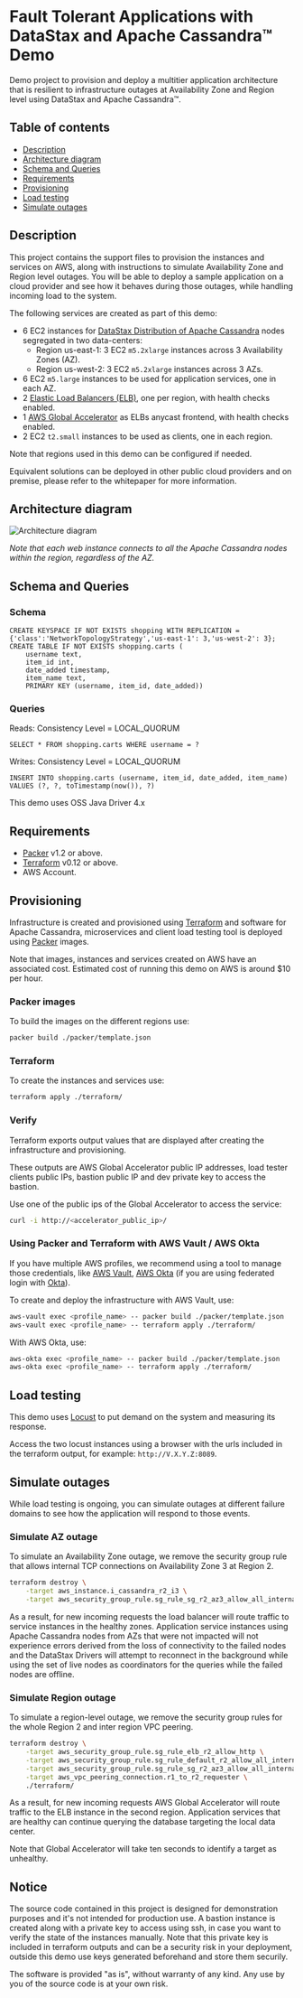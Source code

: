 # Fault Tolerant Applications with DataStax and Apache Cassandra™ Demo

Demo project to provision and deploy a multitier application architecture that is resilient to infrastructure outages
at Availability Zone and Region level using DataStax and Apache Cassandra™.

## Table of contents

- [Description](#description)
- [Architecture diagram](#architecture-diagram)
- [Schema and Queries](#schema-and-queries)
- [Requirements](#requirements)
- [Provisioning](#provisioning)
- [Load testing](#load-testing)
- [Simulate outages](#simulate-outages)

## Description

This project contains the support files to provision the instances and services on AWS, along with instructions to
simulate Availability Zone and Region level outages. You will be able to deploy a sample application on a cloud 
provider and see how it behaves during those outages, while handling incoming load to the system.

The following services are created as part of this demo:

- 6 EC2 instances for [DataStax Distribution of Apache Cassandra][ddac] nodes segregated in two data-centers:
    - Region us-east-1: 3 EC2 `m5.2xlarge` instances across 3 Availability Zones (AZ). 
    - Region us-west-2: 3 EC2 `m5.2xlarge` instances across 3 AZs.
- 6 EC2 `m5.large` instances to be used for application services, one in each AZ.
- 2 [Elastic Load Balancers (ELB)][elb], one per region, with health checks enabled.
- 1 [AWS Global Accelerator][gacc] as ELBs anycast frontend, with health checks enabled.
- 2 EC2 `t2.small` instances to be used as clients, one in each region. 

Note that regions used in this demo can be configured if needed.

Equivalent solutions can be deployed in other public cloud providers and on premise, please refer to the whitepaper 
for more information.

## Architecture diagram

![Architecture diagram](https://i.imgur.com/N2OKUZ2.png)

_Note that each web instance connects to all the Apache Cassandra nodes within the region, regardless of the AZ._

## Schema and Queries
### Schema
```
CREATE KEYSPACE IF NOT EXISTS shopping WITH REPLICATION = {'class':'NetworkTopologyStrategy','us-east-1': 3,'us-west-2': 3};
CREATE TABLE IF NOT EXISTS shopping.carts (
	username text,
	item_id int,
	date_added timestamp,
	item_name text,
	PRIMARY KEY (username, item_id, date_added))
```
### Queries
Reads: Consistency Level = LOCAL_QUORUM
```
SELECT * FROM shopping.carts WHERE username = ?
```
Writes: Consistency Level = LOCAL_QUORUM
```
INSERT INTO shopping.carts (username, item_id, date_added, item_name) VALUES (?, ?, toTimestamp(now()), ?)
```

This demo uses OSS Java Driver 4.x

## Requirements

- [Packer][packer] v1.2 or above.
- [Terraform][terraform] v0.12 or above.
- AWS Account.

## Provisioning

Infrastructure is created and provisioned using [Terraform][terraform] and software for Apache Cassandra, microservices 
and client load testing tool is deployed using [Packer][packer] images.

Note that images, instances and services created on AWS have an associated cost. Estimated cost of running this demo 
on AWS is around $10 per hour.

### Packer images

To build the images on the different regions use:

```bash
packer build ./packer/template.json
```

### Terraform

To create the instances and services use:

```bash
terraform apply ./terraform/
```

### Verify

Terraform exports output values that are displayed after creating the infrastructure and provisioning.

These outputs are AWS Global Accelerator public IP addresses, load tester clients public IPs, bastion public IP and
dev private key to access the bastion.

Use one of the public ips of the Global Accelerator to access the service:

```bash
curl -i http://<accelerator_public_ip>/
```

### Using Packer and Terraform with AWS Vault / AWS Okta

If you have multiple AWS profiles, we recommend using a tool to manage those credentials, like
[AWS Vault][aws-vault], [AWS Okta][aws-okta]
(if you are using federated login with [Okta][okta]).

To create and deploy the infrastructure with AWS Vault, use:

```bash
aws-vault exec <profile_name> -- packer build ./packer/template.json
aws-vault exec <profile_name> -- terraform apply ./terraform/
```

With AWS Okta, use:

```bash
aws-okta exec <profile_name> -- packer build ./packer/template.json
aws-okta exec <profile_name> -- terraform apply ./terraform/
```

## Load testing

This demo uses [Locust][locust] to put demand on the system and measuring its response.

Access the two locust instances using a browser with the urls included in the terraform output, for
example: `http://V.X.Y.Z:8089`.

## Simulate outages

While load testing is ongoing, you can simulate outages at different failure domains to see how the application will
respond to those events.

### Simulate AZ outage

To simulate an Availability Zone outage, we remove the security group rule that allows internal TCP connections on 
Availability Zone 3 at Region 2.  

```bash
terraform destroy \
    -target aws_instance.i_cassandra_r2_i3 \
    -target aws_security_group_rule.sg_rule_sg_r2_az3_allow_all_internal ./terraform/
```

As a result, for new incoming requests the load balancer will route traffic to service instances in the
healthy zones. Application service instances using Apache Cassandra nodes from AZs that were not impacted will not 
experience errors derived from the loss of connectivity to the failed nodes and the DataStax Drivers will attempt to
reconnect in the background while using the set of live nodes as coordinators for the queries while the failed nodes
are offline.

### Simulate Region outage

To simulate a region-level outage, we remove the security group rules for the whole Region 2 and inter
region VPC peering.

```bash
terraform destroy \
    -target aws_security_group_rule.sg_rule_elb_r2_allow_http \
    -target aws_security_group_rule.sg_rule_default_r2_allow_all_internal \
    -target aws_security_group_rule.sg_rule_sg_r2_az3_allow_all_internal \
    -target aws_vpc_peering_connection.r1_to_r2_requester \
    ./terraform/
```

As a result, for new incoming requests AWS Global Accelerator will route traffic to the ELB instance in the second 
region. Application services that are healthy can continue querying the database targeting the local data center.

Note that Global Accelerator will take ten seconds to identify a target as unhealthy.

## Notice

The source code contained in this project is designed for demonstration purposes and it's not intended for production
use. A bastion instance is created along with a private key to access using ssh, in case you want to
verify the state of the instances manually. Note that this private key is included in terraform outputs
and can be a security risk in your deployment, outside this demo use keys generated beforehand and store them
securily.

The software is provided "as is", without warranty of any kind.  Any use by you of the source 
code is at your own risk.

[ddac]: https://www.datastax.com/products/datastax-distribution-of-apache-cassandra
[aws-vault]: https://github.com/99designs/aws-vault
[aws-okta]: https://github.com/segmentio/aws-okta
[okta]: https://www.okta.com/
[packer]: https://www.packer.io/
[terraform]: https://www.terraform.io/
[elb]: https://aws.amazon.com/elasticloadbalancing/
[gacc]: https://aws.amazon.com/global-accelerator/
[locust]: https://www.locust.io/
